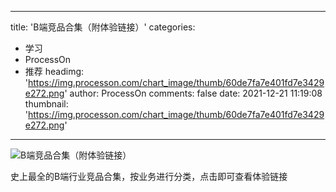 
---
title: 'B端竞品合集（附体验链接）'
categories: 
 - 学习
 - ProcessOn
 - 推荐
headimg: 'https://img.processon.com/chart_image/thumb/60de7fa7e401fd7e3429e272.png'
author: ProcessOn
comments: false
date: 2021-12-21 11:19:08
thumbnail: 'https://img.processon.com/chart_image/thumb/60de7fa7e401fd7e3429e272.png'
---

<div>   
<img class="thumb" alt="B端竞品合集（附体验链接）" src="https://img.processon.com/chart_image/thumb/60de7fa7e401fd7e3429e272.png" referrerpolicy="no-referrer">
<p>史上最全的B端行业竞品合集，按业务进行分类，点击即可查看体验链接</p>  
</div>
            
